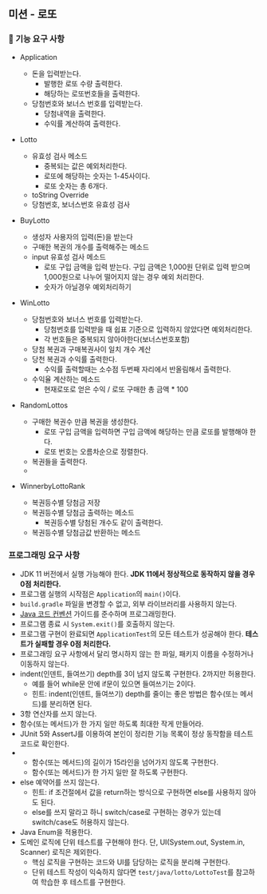 ## 미션 - 로또
### 🚀 기능 요구 사항
- Application
  - 돈을 입력받는다.
    - 발행한 로또 수량 출력한다.
    - 해당하는 로또번호들을 출력한다.
  - 당첨번호와 보너스 번호를 입력받는다.
    - 당첨내역을 출력한다.
    - 수익률 계산하여 출력한다.
    
- Lotto 
  - 유효성 검사 메소드
    - 중복되는 값은 예외처리한다.
    - 로또에 해당하는 숫자는 1-45사이다.
    - 로또 숫자는 총 6개다. 
  - toString Override
  - 당첨번호, 보너스번호 유효성 검사
  
- BuyLotto 
  - 생성자 사용자의 입력(돈)을 받는다 
  - 구매한 복권의 개수를 출력해주는 메소드
  - input 유효성 검사 메소드
    - 로또 구입 금액을 입력 받는다. 구입 금액은 1,000원 단위로 입력 받으며 1,000원으로 나누어 떨어지지 않는 경우 예외 처리한다.
    - 숫자가 아닐경우 예외처리하기
    
- WinLotto
  - 당첨번호와 보너스 번호를 입력받는다.
    - 당첨번호를 입력받을 때 쉽표 기준으로 입력하지 않았다면 예외처리한다.
    - 각 번호들은 중복되지 않아야한다(보너스번호포함)
  - 당첨 복권과 구매복권사이 일치 개수 계산
  - 당천 복권과 수익률 출력한다. 
    - 수익률 출력할때는 소수점 두번째 자리에서 반올림해서 출력한다.
  - 수익율 계산하는 메소드
    - 현재로또로 얻은 수익 / 로또 구매한 총 금액 * 100

- RandomLottos
  - 구매한 복권수 만큼 복권을 생성한다.
    - 로또 구입 금액을 입력하면 구입 금액에 해당하는 만큼 로또를 발행해야 한다.
    - 로또 번호는 오름차순으로 정렬한다.
  - 복권들을 출력한다.
  - 
- WinnerbyLottoRank
  - 복권등수별 당첨금 저장
  - 복권등수별 당첨금 출력하는 메소드
    - 복권등수별 당첨된 개수도 같이 출력한다. 
  - 복권등수별 당첨금값 반환하는 메소드


### 프로그래밍 요구 사항
- JDK 11 버전에서 실행 가능해야 한다. **JDK 11에서 정상적으로 동작하지 않을 경우 0점 처리한다.**
- 프로그램 실행의 시작점은 `Application`의 `main()`이다.
- `build.gradle` 파일을 변경할 수 없고, 외부 라이브러리를 사용하지 않는다.
- [Java 코드 컨벤션](https://github.com/woowacourse/woowacourse-docs/tree/master/styleguide/java) 가이드를 준수하며 프로그래밍한다.
- 프로그램 종료 시 `System.exit()`를 호출하지 않는다.
- 프로그램 구현이 완료되면 `ApplicationTest`의 모든 테스트가 성공해야 한다. **테스트가 실패할 경우 0점 처리한다.**
- 프로그래밍 요구 사항에서 달리 명시하지 않는 한 파일, 패키지 이름을 수정하거나 이동하지 않는다.
- indent(인덴트, 들여쓰기) depth를 3이 넘지 않도록 구현한다. 2까지만 허용한다.
  - 예를 들어 while문 안에 if문이 있으면 들여쓰기는 2이다.
  - 힌트: indent(인덴트, 들여쓰기) depth를 줄이는 좋은 방법은 함수(또는 메서드)를 분리하면 된다.
- 3항 연산자를 쓰지 않는다.
- 함수(또는 메서드)가 한 가지 일만 하도록 최대한 작게 만들어라.
- JUnit 5와 AssertJ를 이용하여 본인이 정리한 기능 목록이 정상 동작함을 테스트 코드로 확인한다.
- - 함수(또는 메서드)의 길이가 15라인을 넘어가지 않도록 구현한다.
  - 함수(또는 메서드)가 한 가지 일만 잘 하도록 구현한다.
- else 예약어를 쓰지 않는다.
  - 힌트: if 조건절에서 값을 return하는 방식으로 구현하면 else를 사용하지 않아도 된다.
  - else를 쓰지 말라고 하니 switch/case로 구현하는 경우가 있는데 switch/case도 허용하지 않는다.
- Java Enum을 적용한다.
- 도메인 로직에 단위 테스트를 구현해야 한다. 단, UI(System.out, System.in, Scanner) 로직은 제외한다.
  - 핵심 로직을 구현하는 코드와 UI를 담당하는 로직을 분리해 구현한다.
  - 단위 테스트 작성이 익숙하지 않다면 `test/java/lotto/LottoTest`를 참고하여 학습한 후 테스트를 구현한다.